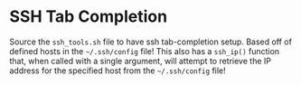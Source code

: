 # SSH Tab Completion

Source the `ssh_tools.sh` file to have ssh tab-completion setup.
Based off of defined hosts in the `~/.ssh/config` file!
This also has a `ssh_ip()` function that, when called with a single argument, will attempt to retrieve the IP address for the specified host from the `~/.ssh/config` file!
